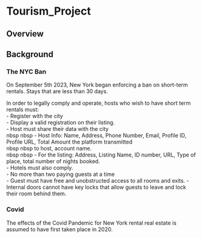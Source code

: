 # Tourism_Project  
  
## Overview  
  

## Background  
  
### The NYC Ban  
  
On September 5th 2023, New York began enforcing a ban on short-term rentals. Stays that are less than 30 days.   
  
In order to legally comply and operate, hosts who wish to have short term rentals must:  
	- Register with the city  
	- Display a valid registration on their listing.    
	- Host must share their data with the city  
		nbsp nbsp - Host Info: Name, Address, Phone Number, Email, Profile ID, Profile URL, Total Amount the platform transmitted   
		nbsp nbsp to host, account name.  
		nbsp nbsp - For the listing: Address, Listing Name, ID number, URL, Type of place, total number of nights booked.  
	- Hotels must also comply.  
	- No more than two paying guests at a time    
	- Guest must have free and unobstructed access to all rooms and exits.
	- Internal doors cannot have key locks that allow guests to leave and lock their room behind them.
  
### Covid  
  
The effects of the Covid Pandemic for New York rental real estate is assumed to have first taken place in 2020.


